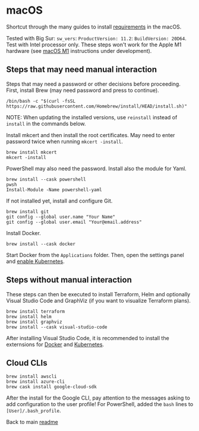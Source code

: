 # macOS

Shortcut through the many guides to install [requirements](./requirements.md) in the macOS.

Tested with Big Sur: `sw_vers`: `ProductVersion: 11.2`: `BuildVersion: 20D64`. Test with Intel processor only. These steps won't work for the Apple M1 hardware (see [macOS M1](mac-os-m1.md) instructions under development).

## Steps that may need manual interaction

Steps that may need a password or other decisions before proceeding. First, install Brew (may need password and press to continue).

```shell
/bin/bash -c "$(curl -fsSL https://raw.githubusercontent.com/Homebrew/install/HEAD/install.sh)"
```

NOTE: When updating the installed versions, use `reinstall` instead of `install` in the commands below.

Install mkcert and then install the root certificates. May need to enter password twice when running `mkcert -install`.

```shell
brew install mkcert
mkcert -install
```

PowerShell may also need the password. Install also the module for Yaml.

```shell
brew install --cask powershell
pwsh
Install-Module -Name powershell-yaml
```

If not installed yet, install and configure Git.

```shell
brew install git
git config --global user.name "Your Name"
git config --global user.email "Your@email.address"
```

Install Docker.

```shell
brew install --cask docker
```

Start Docker from the `Applications` folder. Then, open the settings panel and [enable Kubernetes](https://docs.docker.com/docker-for-mac/#kubernetes).

## Steps without manual interaction

These steps can then be executed to install Terraform, Helm and optionally Visual Studio Code and GraphViz (if you want to visualize Terraform plans).

```shell
brew install terraform
brew install helm
brew install graphviz
brew install --cask visual-studio-code
```

After installing Visual Studio Code, it is recommended to install the externsions for [Docker](https://marketplace.visualstudio.com/items?itemName=ms-azuretools.vscode-docker) and [Kubernetes](https://marketplace.visualstudio.com/items?itemName=ms-kubernetes-tools.vscode-kubernetes-tools).

## Cloud CLIs

```shell
brew install awscli
brew install azure-cli
brew cask install google-cloud-sdk
```

After the install for the Google CLI, pay attention to the messages asking to add configuration to the user profile! For PowerShell, added the `bash` lines to `[User]/.bash_profile`.

Back to main [readme](../README.md)

